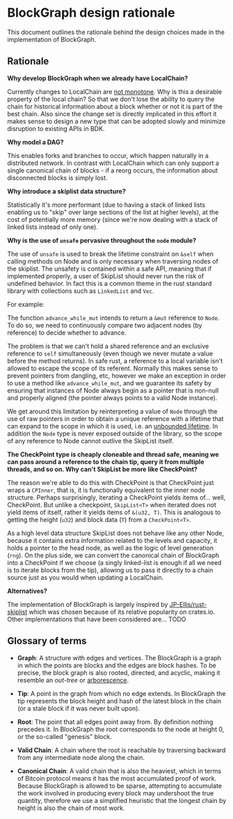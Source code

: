 # BlockGraph design rationale

This document outlines the rationale behind the design choices made in the implementation of BlockGraph.

## Rationale

**Why develop BlockGraph when we already have LocalChain?**

Currently changes to LocalChain are [not monotone](<https://github.com/bitcoindevkit/bdk_wallet/issues/148>).
Why is this a desirable property of the local chain? So that we don't lose the ability to query the chain for historical information about a block whether or not it is part of the best chain. Also since the change set is directly implicated in this effort it makes sense to design a new type that can be adopted slowly and minimize disruption to existing APIs in BDK.

**Why model a DAG?**

This enables forks and branches to occur, which happen naturally in a distributed network. In contrast with LocalChain which can only support a single canonical chain of blocks - if a reorg occurs, the information about disconnected blocks is simply lost.

**Why introduce a skiplist data structure?**

Statistically it's more performant (due to having a stack of linked lists enabling us to "skip" over large sections of the list at higher levels), at the cost of potentially more memory (since we're now dealing with a stack of linked lists instead of only one).

**Why is the use of `unsafe` pervasive throughout the `node` module?**

The use of `unsafe` is used to break the lifetime constraint on `&self` when calling methods on Node and is only necessary when traversing nodes of the skiplist. The unsafety is contained within a safe API, meaning that if implemented properly, a user of SkipList should never run the risk of undefined behavior. In fact this is a common theme in the rust standard library with collections such as `LinkedList` and `Vec`.

For example:

The function `advance_while_mut` intends to return a `&mut` reference to `Node`. To do so, we need to continuously compare two adjacent nodes (by reference) to decide whether to advance.

The problem is that we can't hold a shared reference and an exclusive reference to `self` simultaneously (even though we never mutate a value before the method returns). In safe rust, a reference to a local variable isn't allowed to escape the scope of its referent. Normally this makes sense to prevent pointers from dangling, etc, however we make an exception in order to use a method like `advance_while_mut`, and we guarantee its safety by ensuring that instances of Node always begin as a pointer that is non-null and properly aligned (the pointer always points to a valid Node instance).

We get around this limitation by reinterpreting a value of `Node` through the use of raw pointers in order to obtain a unique reference with a lifetime that can expand to the scope in which it is used, i.e. an [unbounded lifetime](<https://doc.rust-lang.org/nomicon/unbounded-lifetimes.html#unbounded-lifetimes>). In addition the `Node` type is never exposed outside of the library, so the scope of any reference to Node cannot outlive the SkipList itself.

**The CheckPoint type is cheaply cloneable and thread safe, meaning we can pass around a reference to the chain tip, query it from multiple threads, and so on. Why can't SkipList be more like CheckPoint?**

The reason we're able to do this with CheckPoint is that CheckPoint just wraps a `CPInner`, that is, it is functionally equivalent to the inner node structure. Perhaps surprisingly, iterating a CheckPoint yields items of... well, CheckPoint. But unlike a checkpoint, `SkipList<T>` when iterated does not yield items of itself, rather it yields items of `&(u32, T)`. This is analogous to getting the height (`u32`) and block data (`T`) from a `CheckPoint<T>`.

As a high level data structure SkipList does not behave like any other Node, because it contains extra information related to the levels and capacity, it holds a pointer to the head node, as well as the logic of level generation (`rng`). On the plus side, we can convert the canonical chain of BlockGraph into a CheckPoint if we choose (a singly linked-list is enough if all we need is to iterate blocks from the tip), allowing us to pass it directly to a chain source just as you would when updating a LocalChain.

**Alternatives?**

The implementation of BlockGraph is largely inspired by [JP-Ellis/rust-skiplist](<https://github.com/JP-Ellis/rust-skiplist/>) which was chosen because of its relative popularity on crates.io. Other implementations that have been considered are... TODO

## Glossary of terms

- **Graph**: A structure with edges and vertices. The BlockGraph is a graph in which the points are blocks and the edges are block hashes. To be precise, the block graph is also rooted, directed, and acyclic, making it resemble an _out-tree_ or [arborescence](<https://en.wikipedia.org/wiki/Arborescence_(graph_theory)>).

- **Tip**: A point in the graph from which no edge extends. In BlockGraph the tip represents the block height and hash of the latest block in the chain (or a stale block if it was never built upon).

- **Root**: The point that all edges point away from. By definition nothing precedes it. In BlockGraph the root corresponds to the node at height 0, or the so-called "genesis" block.

- **Valid Chain**: A chain where the root is reachable by traversing backward from any intermediate node along the chain.

- **Canonical Chain**: A valid chain that is also the heaviest, which in terms of Bitcoin protocol means it has the most accumulated proof of work. Because BlockGraph is allowed to be sparse, attempting to accumulate the work involved in producing every block may undershoot the true quantity, therefore we use a simplified heuristic that the longest chain by height is also the chain of most work.
